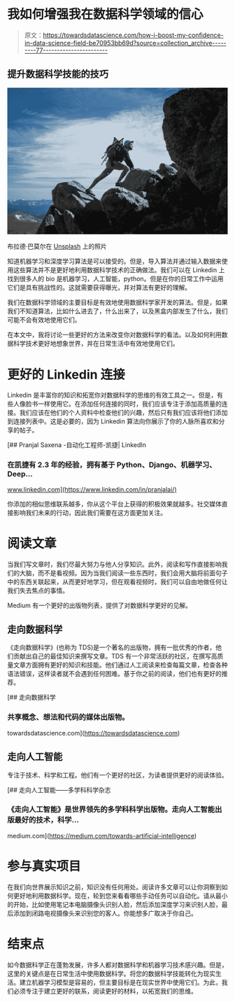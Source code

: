 # 我如何增强我在数据科学领域的信心

> 原文：<https://towardsdatascience.com/how-i-boost-my-confidence-in-data-science-field-be70953bb69d?source=collection_archive---------77----------------------->

## 提升数据科学技能的技巧

![](img/7c9d3d785caeef3693acd8c8d0f5f50d.png)

布拉德·巴莫尔在 [Unsplash](https://unsplash.com?utm_source=medium&utm_medium=referral) 上的照片

知道机器学习和深度学习算法是可以接受的。但是，导入算法并通过输入数据来使用这些算法并不是更好地利用数据科学技术的正确做法。我们可以在 Linkedin 上找到很多人的 bio 是机器学习，人工智能，python。但是在你的日常工作中运用它们是具有挑战性的。这就需要获得曝光，并对算法有更好的理解。

我们在数据科学领域的主要目标是有效地使用数据科学家开发的算法。但是，如果我们不知道算法，比如什么进去了，什么出来了，以及黑盒内部发生了什么，我们可能不会有效地使用它们。

在本文中，我将讨论一些更好的方法来改变你对数据科学的看法。以及如何利用数据科学技术更好地想象世界，并在日常生活中有效地使用它们。

# 更好的 Linkedin 连接

Linkedin 是丰富你的知识和拓宽你对数据科学的思维的有效工具之一。但是，有些人像脸书一样使用它。在添加任何连接的同时，我们应该专注于添加高质量的连接。我们应该在他们的个人资料中检查他们的兴趣，然后只有我们应该将他们添加到连接列表中。这是必要的，因为 Linkedin 算法向你展示了你的人脉所喜欢和分享的帖子。

[](https://www.linkedin.com/in/pranjalai/) [## Pranjal Saxena -自动化工程师-凯捷| LinkedIn

### 在凯捷有 2.3 年的经验，拥有基于 Python、Django、机器学习、Deep…

www.linkedin.com](https://www.linkedin.com/in/pranjalai/) 

你添加的相似思维联系越多，你从这个平台上获得的积极效果就越多。社交媒体直接影响我们未来的行动，因此我们需要在这方面更加关注。

# 阅读文章

当我们写文章时，我们尽最大努力与他人分享知识。此外，阅读和写作直接影响我们的大脑，而不是看视频。因为当我们阅读一些东西时，我们会用大脑将前面句子中的东西关联起来，从而更好地学习，但在观看视频时，我们可以自由地做任何让我们失去焦点的事情。

Medium 有一个更好的出版物列表，提供了对数据科学更好的见解。

## 走向数据科学

《走向数据科学》(也称为 TDS)是一个著名的出版物，拥有一批优秀的作者，他们贡献出自己的最佳知识来撰写文章。TDS 有一个非常活跃的社区，在撰写高质量文章方面拥有更好的知识和技能。他们通过人工阅读来检查每篇文章，检查各种语法错误，这样读者就不会遇到任何困难。基于你之前的阅读，他们也有更好的推荐。

[](https://towardsdatascience.com) [## 走向数据科学

### 共享概念、想法和代码的媒体出版物。

towardsdatascience.com](https://towardsdatascience.com) 

## 走向人工智能

专注于技术、科学和工程。他们有一个更好的社区，为读者提供更好的阅读体验。

[](https://medium.com/towards-artificial-intelligence) [## 走向人工智能——多学科科学杂志

### 《走向人工智能》是世界领先的多学科科学出版物。走向人工智能出版最好的技术，科学…

medium.com](https://medium.com/towards-artificial-intelligence) 

# 参与真实项目

在我们向世界展示知识之前，知识没有任何用处。阅读许多文章可以让你洞察到如何更好地利用数据科学。现在，轮到您来看看哪些手动任务可以自动化。请从最小的开始，比如使用笔记本电脑摄像头识别人脸，然后添加深度学习来识别人脸，最后添加到闭路电视摄像头来识别您的客人。你能想多广取决于你自己。

# 结束点

如今数据科学正在蓬勃发展，许多人都对数据科学和机器学习技术感兴趣。但是，这里的关键点是在日常生活中使用数据科学。将您的数据科学技能转化为现实生活。建立机器学习模型是容易的，但主要目标是在现实世界中使用它们。为此，我们必须专注于建立更好的联系，阅读更好的材料，以拓宽我们的思维。